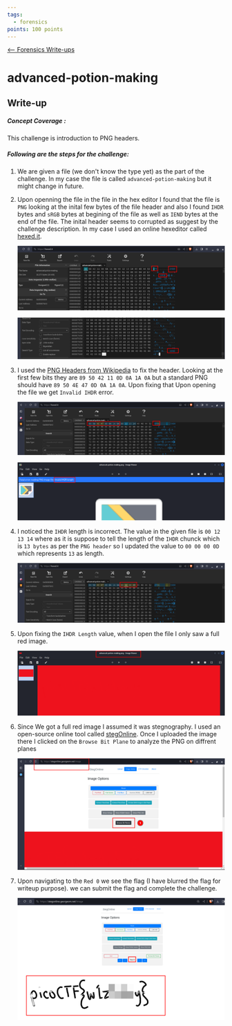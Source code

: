 ```yaml
---
tags:
  - forensics
points: 100 points
---
```


[<-- Forensics Write-ups](../writeup-list.md)

# advanced-potion-making
## Write-up

##### Concept Coverage :
This challenge is introduction to PNG headers.

##### Following are the steps for the challenge: 
1. We are given a file (we don't know the type yet) as the part of the challenge. In my case the file is called `advanced-potion-making` but it might change in future.

2. Upon openning the file in the file in the hex editor I found that the file is `PNG` looking at the inital few bytes of the file header and also I found `IHDR` bytes and `sRGB` bytes at begining of the file as well as `IEND` bytes at the end of the file. The inital header seems to corrupted as suggest by the challenge description. In my case I used an online hexeditor called [hexed.it](https://hexed.it/).

    ![png-header-1](./assets/png-header-1.png)

    ![png-header-2](./assets/png-header-2.png)

3. I used the [PNG Headers from Wikipedia](https://en.wikipedia.org/wiki/PNG) to fix the header. Looking at the first few bits they are `89 50 42 11 0D 0A 1A 0A` but a standard PNG should have `89 50 4E 47 0D 0A 1A 0A`. Upon fixing that Upon opening the file we get `Invalid IHDR` error.

    ![fixed-inital-header](./assets/fixed-initla-header.png)

    ![invalid-ihdr-length](./assets/invlid-ihdr-length.png)

4. I noticed the `IHDR` length is incorrect. The value in the given file is `00 12 13 14` where as it is suppose to tell the length of the `IHDR` chunck which is `13 bytes` as per the `PNG header` so I updated the value to `00 00 00 0D` which represents `13` as length.

    ![fixed-ihdr-length](./assets/fixed-ihdr-length.png)

5. Upon fixing the `IHDR Length` value, when I open the file I only saw a full red image.

    ![red-image](./assets/red-image.png)

6. Since We got a full red image I assumed it was stegnography. I used an open-source online tool called [stegOnline](https://stegonline.georgeom.net/upload). Once I uploaded the image there I clicked on the `Browse Bit Plane` to analyze the PNG on diffrent planes

    ![stegonline-file](./assets/stegonilne-file.png)

7. Upon navigating to the `Red 0` we see the flag (I have blurred the flag for writeup purpose). we can submit the flag and complete the challenge.

    ![flag](./assets/flag.png)